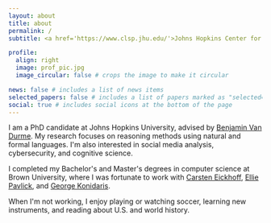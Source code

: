 ```yaml
---
layout: about
title: about
permalink: /
subtitle: <a href='https://www.clsp.jhu.edu/'>Johns Hopkins Center for Language and Speech Processing</a>

profile:
  align: right
  image: prof_pic.jpg
  image_circular: false # crops the image to make it circular

news: false # includes a list of news items
selected_papers: false # includes a list of papers marked as "selected={true}"
social: true # includes social icons at the bottom of the page
---
```



I am a PhD candidate at Johns Hopkins University, advised by <a href='https://www.cs.jhu.edu/~vandurme/'>Benjamin Van Durme</a>. My research focuses on reasoning methods using natural and formal languages. I'm also interested in social media analysis, cybersecurity, and cognitive science.


I completed my Bachelor's and Master's degrees in computer science at Brown University, where I was fortunate to work with <a href='https://health-nlp.com/people/carsten.html'>Carsten Eickhoff</a>, <a href='https://cs.brown.edu/people/epavlick/'>Ellie Pavlick</a>, and <a href='https://cs.brown.edu/people/gdk/'>George Konidaris</a>.

When I'm not working, I enjoy playing or watching soccer, learning new instruments, and reading about U.S. and world history.